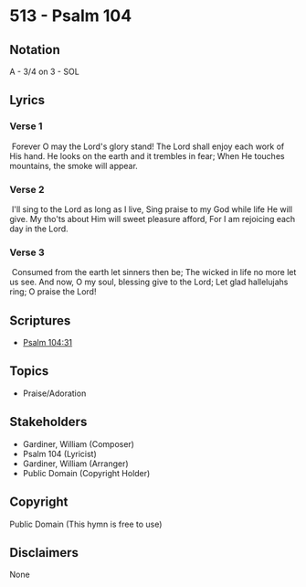 # 513 - Psalm 104

## Notation

A - 3/4 on 3 - SOL

## Lyrics

### Verse 1

 Forever O may the Lord's glory stand! The Lord shall enjoy each work of His hand. He looks on the earth and it trembles in fear; When He touches mountains, the smoke  will appear. 

### Verse 2

 I'll sing to the Lord as long as I live, Sing praise to my God while life   He will give. My tho'ts about Him will sweet pleasure afford, For I am rejoicing each day in the Lord. 

### Verse 3

 Consumed from the earth let sinners then be; The wicked in life no more  let us see. And now, O my soul, blessing give to the Lord; Let glad hallelujahs ring; O praise the Lord! 


## Scriptures

- [Psalm 104:31](https://www.biblegateway.com/passage/?search=Psalm%20104%3A31)

## Topics

- Praise/Adoration

## Stakeholders

- Gardiner, William (Composer)
- Psalm 104 (Lyricist)
- Gardiner, William (Arranger)
- Public Domain (Copyright Holder)

## Copyright

Public Domain
(This hymn is free to use)

## Disclaimers

None

